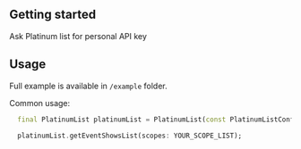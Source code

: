 
## Getting started

Ask Platinum list for personal API key

## Usage

Full example is available in `/example` folder. 

Common usage:
```dart
  final PlatinumList platinumList = PlatinumList(const PlatinumListConfigApiKey(apiKey: _apiKey));

  platinumList.getEventShowsList(scopes: YOUR_SCOPE_LIST);
```

